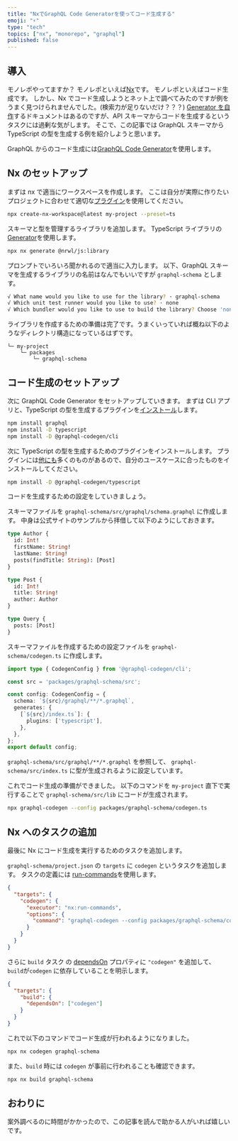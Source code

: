 ```yaml
---
title: "NxでGraphQL Code Generatorを使ってコード生成する"
emoji: "⚡"
type: "tech"
topics: ["nx", "monorepo", "graphql"]
published: false
---
```


## 導入

モノレポやってますか？
モノレポといえば[Nx](https://nx.dev/)です。
モノレポといえばコード生成です。
しかし、Nx でコード生成しようとネット上で調べてみたのですが例をうまく見つけられませんでした。(検索力が足りないだけ？？？)
[Generator を自作](https://nx.dev/recipes/generators/local-generators)するドキュメントはあるのですが、API スキーマからコードを生成するというタスクには過剰な気がします。
そこで、この記事では GraphQL スキーマから TypeScript の型を生成する例を紹介しようと思います。

GraphQL からのコード生成には[GraphQL Code Generator](https://the-guild.dev/graphql/codegen)を使用します。

## Nx のセットアップ

まずは nx で適当にワークスペースを作成します。
ここは自分が実際に作りたいプロジェクトに合わせて適切な[プラグイン](https://nx.dev/packages)を使用してください。

```sh
npx create-nx-workspace@latest my-project --preset=ts
```

スキーマと型を管理するライブラリを追加します。
TypeScript ライブラリの[Generator](https://nx.dev/packages/js/generators/library)を使用します。

```sh
npx nx generate @nrwl/js:library
```

プロンプトでいろいろ聞かれるので適当に入力します。
以下、GraphQL スキーマを生成するライブラリの名前はなんでもいいですが `graphql-schema` とします。

```sh
√ What name would you like to use for the library? · graphql-schema
√ Which unit test runner would you like to use? · none
√ Which bundler would you like to use to build the library? Choose 'none' to skip build setup. · tsc
```

ライブラリを作成するための準備は完了です。うまくいっていれば概ね以下のようなディレクトリ構造になっているはずです。

```
└─ my-project
    └─ packages
        └─ graphql-schema
```

## コード生成のセットアップ

次に GraphQL Code Generator をセットアップしていきます。
まずは CLI アプリと、TypeScript の型を生成するプラグインを[インストール](https://the-guild.dev/graphql/codegen/docs/getting-started/installation)します。

```sh
npm install graphql
npm install -D typescript
npm install -D @graphql-codegen/cli
```

次に TypeScript の型を生成するためのプラグインをインストールします。
プラグインには[他にも](https://the-guild.dev/graphql/codegen/plugins)多くのものがあるので、自分のユースケースに合ったものをインストールしてください。

```sh
npm install -D @graphql-codegen/typescript
```

コードを生成するための設定をしていきましょう。

スキーマファイルを `graphql-schema/src/graphql/schema.graphql` に作成します。
中身は公式サイトのサンプルから拝借して以下のようにしておきます。

```graphql:schema.graphql
type Author {
  id: Int!
  firstName: String!
  lastName: String!
  posts(findTitle: String): [Post]
}

type Post {
  id: Int!
  title: String!
  author: Author
}

type Query {
  posts: [Post]
}
```

スキーマファイルを作成するための設定ファイルを `graphql-schema/codegen.ts` に作成します。

```ts:codegen.ts
import type { CodegenConfig } from '@graphql-codegen/cli';

const src = 'packages/graphql-schema/src';

const config: CodegenConfig = {
  schema: `${src}/graphql/**/*.graphql`,
  generates: {
    [`${src}/index.ts`]: {
      plugins: ['typescript'],
    },
  },
};
export default config;
```

`graphql-schema/src/graphql/**/*.graphql` を参照して、 `graphql-schema/src/index.ts` に型が生成されるように設定しています。

これでコード生成の準備ができました。
以下のコマンドを `my-project` 直下で実行することで `graphql-schema/src/lib` にコードが生成されます。

```sh
npx graphql-codegen --config packages/graphql-schema/codegen.ts
```

## Nx へのタスクの追加

最後に Nx にコード生成を実行するためのタスクを追加します。

`graphql-schema/project.json` の `targets` に `codegen` というタスクを追加します。
タスクの定義には [run-commands](https://nx.dev/core-features/run-tasks)を使用します。

```json
{
  "targets": {
    "codegen": {
      "executor": "nx:run-commands",
      "options": {
        "command": "graphql-codegen --config packages/graphql-schema/codegen.ts"
      }
    }
  }
}
```

さらに `build` タスク の [dependsOn](https://nx.dev/reference/project-configuration#dependson) プロパティに `"codegen"` を追加して、`build`が`codegen` に依存していることを明示します。

```json
{
  "targets": {
    "build": {
      "dependsOn": ["codegen"]
    }
  }
}
```

これで以下のコマンドでコード生成が行われるようになりました。

```sh
npx nx codegen graphql-schema
```

また、`build` 時には `codegen` が事前に行われることも確認できます。

```sh
npx nx build graphql-schema
```

## おわりに

案外調べるのに時間がかかったので、この記事を読んで助かる人がいれば嬉しいです。
